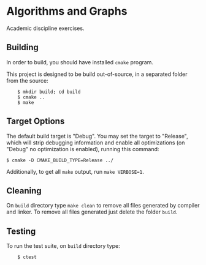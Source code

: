Algorithms and Graphs
=====================

Academic discipline exercises.

Building
--------

In order to build, you should have installed `cmake` program.

This project is designed to be build out-of-source, in a separated folder 
from the source:

```
	$ mkdir build; cd build
	$ cmake ..
	$ make
```

Target Options
--------------

The default build target is "Debug".  You may set the target
to "Release", which will strip debugging information and
enable all optimizations (on "Debug" no optimization is enabled),
running this command:

	$ cmake -D CMAKE_BUILD_TYPE=Release ../


Additionally, to get all `make` output, run `make VERBOSE=1`.

Cleaning
--------

On `build` directory type `make clean` to remove all
files generated by compiler and linker.  To remove all files generated
just delete the folder `build`.

Testing
-------

To run the test suite, on `build` directory type:

```
	$ ctest
```


